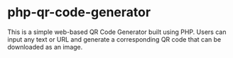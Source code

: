 # php-qr-code-generator
This is a simple web-based QR Code Generator built using PHP. Users can input any text or URL and generate a corresponding QR code that can be downloaded as an image.
